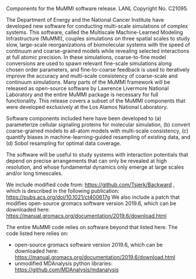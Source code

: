 Components for the MuMMI software release. LANL Copyright No. C21095.

The Department of Energy and the National Cancer Institute have developed new software for conducting multi-scale simulations of complex systems. This software, called the Multiscale Machine-Learned Modeling Infrastructure (MuMMI), couples simulations on three spatial scales to study slow, large-scale reorganizations of biomolecular systems with the speed of continuum and coarse-grained models while revealing selected interactions at full atomic precision. In these simulations, coarse-to-fine model conversions are used to spawn relevant fine-scale simulations along chosen order parameters, and fine-to-coarse feedback is used to iteratively improve the accuracy and multi-scale consistency of coarse-scale and continuum simulations. Many parts of the MuMMI framework will be released as open-source software by Lawrence Livermore National Laboratory and the entire MuMMI package is necessary for full functionality. This release covers a subset of the MuMMI components that were developed exclusively at the Los Alamos National Laboratory.

Software components included here have been developed to (a) parameterize cellular signaling proteins for molecular simulation, (b) convert coarse-grained models to all-atom models with multi-scale consistency, (c) quantify biases in machine-learning-guided resampling of existing data, and (d) Sobol resampling for optimal data coverage.

The software will be useful to study systems with interaction potentials that depend on precise arrangements that can only be revealed at high resolution, and whose fundamental dynamics only emerge at large scales and/or long timescales.

We include modified code from: https://github.com/Tsjerk/Backward , which is described in the following publication: https://pubs.acs.org/doi/10.1021/ct400617g We also include a patch that modifies open-source gromacs software version 2019.6, which can be downloaded here: https://manual.gromacs.org/documentation/2019.6/download.html

The entire MuMMI code relies on software beyond that listed here. The code listed here relies on: 
- open-source gromacs software version 2019.6, which can be downloaded here: https://manual.gromacs.org/documentation/2019.6/download.html 
- unmodified MDAnalysis python libraries: https://github.com/MDAnalysis/mdanalysis

